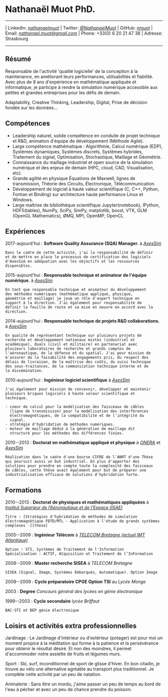 # Nathanaël Muot PhD.

----

| LinkedIn: *[nathanaelmuot][linkedin]*
| Twitter: *[\@NathanaelMuot][twitter]*
| GitHub: *[nmuot][github]*
| Email: *<nathanael.muot@gmail.com>*
| Phone: +33(0) 6 20 21 47 38
| Adresse: Strasbourg

----

## Résumé

Responsable de l'activité 'qualité logicielle' de la conception à la
maintenance, en améliorant leurs performances, utilisabilités et
fiabilité. Avec plus de 8 ans d'expérience en mathématique appliquée
et informatique, je participe à rendre la simulation numérique
accessible aux petites et grandes entreprises pour les défis de
demain.

Adaptability, Creative Thinking, Leadership, Digital, Prise de
décision fondée sur les données...



## Compétences

- Leadership naturel, solide compétence en conduite de projet
  technique et R&D, animation d'équipe de développement (Méthode
  Agile).
- Large compétence mathématique : Algorithmie, Calcul numérique (EDP),
  Systèmes dynamiques, Systèmes discrets, Systèmes hybrides,
  Traitement du signal, Optimisation, Stochastique, Maillage et
  Géométrie.
- Connaissance du maillage industriel et open source de la simulation
  numérique et des enjeux de demain (HPC, cloud, CAD, Visualisation,
  etc).
- Grande agilité en physique Équations de Maxwell, lignes de
  transmission, Théorie des Circuits, Électronique, Télécommunication.
- Développement de logiciel à haute valeur scientifique (C, C++,
  Python, Fortran et Binding) sur architecture haute performance Linux
  et Windows.
- Large maîtrise de bibliothèque scientifique Jupyter(notebook),
  IPython, HDF5(tables), NumPy, SciPy, SimPy, matplotlib, boost, VTK,
  GLM (OpenGL Mathematics), ØMQ, MPI, OpenMP, OpenCL
  
<!--
- Maîtrise de plusieurs environnements de développement (Emacs,
  Éclipse, QtCreator, Valgrind, gdb, CMake, git, svn, mercurial, ...,
  MS Visual Studio)
- Latex, Markdown, ReST(Sphinx), LibreOffice, Ms Office
-->

## Expériences


2017-aujourd'hui
:   **Software Quality Assurance (SQA) Manager.** à *[AxesSim][axs]* 

    Dans le cadre de cette activité, j'ai la responsabilité de définir
    et de mettre en place le processus de certification des logiciels
    d'AxesSim en adéquation avec les objectifs et les ressources
    disponibles.


2015-aujourd'hui
:   **Responsable technique et animateur de l'équipe numérique.** à *[AxesSim][axs]*

    En tant que responsable technique et animateur du développement
    des méthodes numériques (mathématique appliqué, physique,
    géométrie et maillage) je joue un rôle d'expert technique en
    support à la direction. J'ai également pour responsabilité de
    définir la feuille de route et sa mise en oeuvre en accord avec la
    direction.

2014-aujourd'hui
:   **Responsable technique de projets R\&D collaborations.** à *[AxesSim][axs]*

    En qualité de représentant technique sur plusieurs projets de
    recherche et développement nationaux mixtes (industriel et
    académique), duals (civil et militaire) en partenariat avec
    plusieurs laboratoires de recherche et grands comptes de
    l'aéronautique, de la défense et du spatial. J'ai pour mission de
    m'assurer de la faisabilité des engagements pris, du respect des
    délais de livraison, de la maîtrise des coûts, du suivi technique
    des sous-traitances, de la communication technique interne et de
    la dissémination.

2010-aujourd'hui
:   **Ingénieur logiciel scientifique** à *[AxesSim][axs]*

    J'ai également pour mission de concevoir, développer et maintenir
    plusieurs briques logiciels à haute valeur scientifique et
    technique.

    - coeur de calcul pour la modélisation des faisceaux de câbles
      (ligne de transmission) pour la modélisation des interférences
      électromagnétiques, de la compatibilité et de l'intégrité du
      signal.
    - stratégie d'hybridation de méthodes numériques.
    - moteur de maillage dédié à la génération de maillage dit
      structuré pour les méthodes des différences finies.

2010--2013
:   **Doctorat en mathématique appliqué et physique** à *[ONERA][onera]* et *[AxesSim][axs]*

    Réalisation dans le cadre d'une bourse CIFRE de l'ANRT d'une Thèse
    qui poursuit aussi un but industriel. En plus d'apporter des
    solutions pour prendre en compte toute la complexité des faisceaux
    de câbles, cette thèse avait également pour but de préparer une
    industrialisation efficace de solutions d'hybridation forte.

## Formations


2010--2013
:   **Doctorat de physiques et mathématiques appliquées** à *[Institut Supérieur de l’Aéronautique et de l’Espace (ISAE)][isae]*

    Titre : [Stratégies d'hybridation de méthodes de simulation électromagnétique FDTD/MTL - Application à l'étude de grands systèmes complexes -][these]
  
2005--2009
:   **Ingénieur Télécom** à *[TELECOM Bretagne (actuel IMT Atlantique)][imt]*

    Option : STI, Systèmes de Traitement de l'Information
    Spécialisation : ACTIF, ACquisition et Traitement de l’InFormation

2008--2009
:   **Master recherche SISEA** à *TELECOM Bretagne*

    SISEA (Signal, Image, Systèmes Embarqués, Automatique). Option Image

2008--2009
:   **Cycle préparatoire CPGE Option TSI** au *Lycée Monge*

2003
:    **Degree** *Concours général des lycées en génie électronique*


1999--2003
:   **Cycle secondaire** *lycée Briffaut*

    BAC-STI et BEP génie électronique
  

## Loisirs et activités extra professionnelles


Jardinage
: Le Jardinage d'intérieur ou d'extérieur (potager) est pour moi un
moment propice à la méditation qui forme à la patience et la
persévérance pour obtenir le résultat désiré. Et non des moindres, il
permet d'accommoder notre assiette de fruits et légumes murs.

Sport
: Ski, surf, inconditionnel de sport de glisse d'hiver. En bon
citadin, je trouve au vélo une alternative agréable au transport plus
traditionnel. Je complète cette activité par un peu de natation.

Animalerie
: Sans être un mordu, j'aime passer un peu de temps au bord de l'eau à
pécher et avec un peu de chance prendre du poisson.


[linkedin]: https://linkedin.com/in/nathanaelmuot
[twitter]: https://twitter.com/NathanaelMuot
[github]: https://github.com/nmuot
[axs]: http://www.axessim.eu/
[these]: http://tel.archives-ouvertes.fr/tel-00841708/
[onera]: http://www.onera.fr/en/demr
[imt]: http://www.imt-atlantique.fr/
[isae]: https://www.isae-supaero.fr/en/
